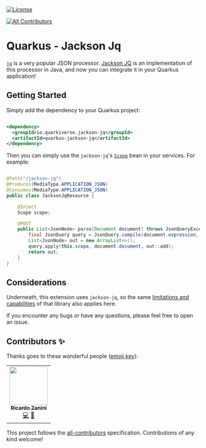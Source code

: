 [![License](https://img.shields.io/badge/License-Apache%202.0-blue.svg)](https://opensource.org/licenses/Apache-2.0)
<!-- ALL-CONTRIBUTORS-BADGE:START - Do not remove or modify this section -->
[![All Contributors](https://img.shields.io/badge/all_contributors-1-orange.svg?style=flat-square)](#contributors-)
<!-- ALL-CONTRIBUTORS-BADGE:END -->

# Quarkus - Jackson Jq

[`jq`](https://stedolan.github.io/jq/) is a very popular JSON processor.
[Jackson JQ](https://github.com/eiiches/jackson-jq) is an implementation of this processor in Java, and now you can
integrate it in your Quarkus application!

## Getting Started

Simply add the dependency to your Quarkus project:

```xml

<dependency>
  <groupId>io.quarkiverse.jackson-jq</groupId>
  <artifactId>quarkus-jackson-jq</artifactId>
</dependency>
```

Then you can simply use the `jackson-jq`'s
[`Scope`](https://github.com/eiiches/jackson-jq/blob/develop/1.x/jackson-jq/src/test/java/examples/Usage.java) bean in
your services. For example:

```java

@Path("/jackson-jq")
@Produces(MediaType.APPLICATION_JSON)
@Consumes(MediaType.APPLICATION_JSON)
public class JacksonJqResource {

    @Inject
    Scope scope;

    @POST
    public List<JsonNode> parse(Document document) throws JsonQueryException {
        final JsonQuery query = JsonQuery.compile(document.expression, Versions.JQ_1_6);
        List<JsonNode> out = new ArrayList<>();
        query.apply(this.scope, document.document, out::add);
        return out;
    }
}
```

## Considerations

Underneath, this extension uses `jackson-jq`, so the
same [limitations and capabilities](https://github.com/eiiches/jackson-jq#implementation-status)
of that library also applies here.

If you encounter any bugs or have any questions, please feel free to open an issue.

## Contributors ✨

Thanks goes to these wonderful people ([emoji key](https://allcontributors.org/docs/en/emoji-key)):

<!-- ALL-CONTRIBUTORS-LIST:START - Do not remove or modify this section -->
<!-- prettier-ignore-start -->
<!-- markdownlint-disable -->
<table>
  <tr>
    <td align="center"><a href="https://ricardozanini.medium.com/"><img src="https://avatars.githubusercontent.com/u/1538000?v=4?s=100" width="100px;" alt=""/><br /><sub><b>Ricardo Zanini</b></sub></a><br /><a href="https://github.com/quarkiverse/quarkus-jackson-jq/commits?author=ricardozanini" title="Code">💻</a> <a href="#maintenance-ricardozanini" title="Maintenance">🚧</a></td>
  </tr>
</table>

<!-- markdownlint-restore -->
<!-- prettier-ignore-end -->

<!-- ALL-CONTRIBUTORS-LIST:END -->

This project follows the [all-contributors](https://github.com/all-contributors/all-contributors) specification. Contributions of any kind welcome!
